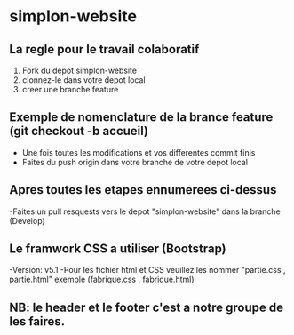 # simplon-website
## La regle pour le travail colaboratif
1. Fork du depot simplon-website
2. clonnez-le dans votre depot local
3. creer une branche feature
## Exemple de nomenclature de la brance feature (git checkout -b accueil)
- Une fois toutes les modifications et vos differentes commit finis
- Faites du push origin dans votre branche de votre depot local
## Apres toutes les etapes ennumerees ci-dessus
-Faites un pull resquests vers le depot "simplon-website" dans la branche (Develop)

## Le framwork CSS a utiliser (Bootstrap)
-Version: v5.1
-Pour les fichier html et CSS veuillez les nommer "partie.css , partie.html" exemple (fabrique.css , fabrique.html)

## NB: le header et le footer c'est a notre groupe de les faires.
